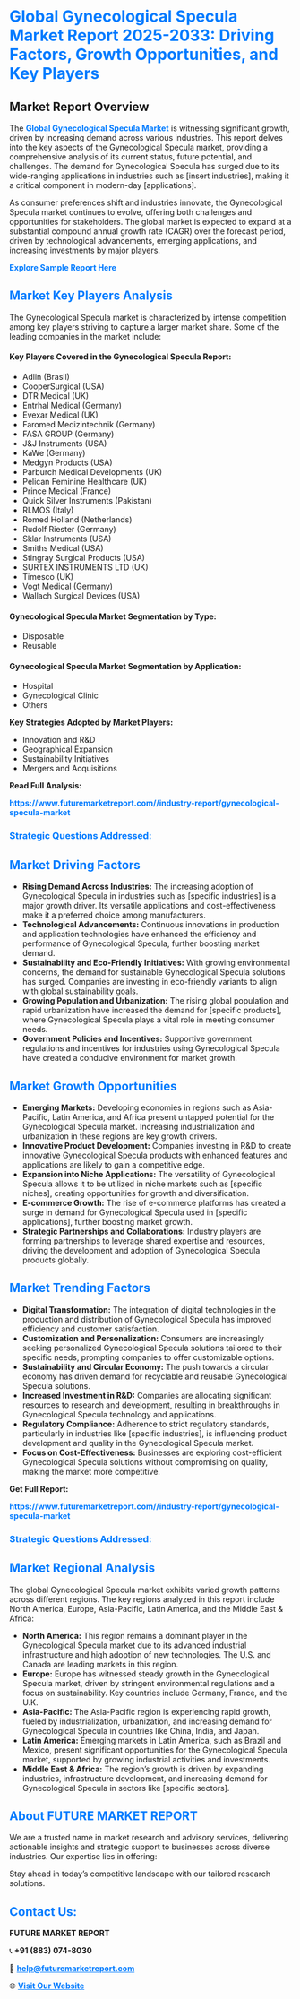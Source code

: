 <h1 style="color: #007BFF;">Global Gynecological Specula Market Report 2025-2033: Driving Factors, Growth Opportunities, and Key Players</h1>

<section id="overview">
<h2>Market Report Overview</h2>
<p>The <a href="https://www.futuremarketreport.com//industry-report/gynecological-specula-market" style="color: #007BFF; text-decoration: none;"><strong>Global Gynecological Specula Market</strong></a> is witnessing significant growth, driven by increasing demand across various industries. This report delves into the key aspects of the Gynecological Specula market, providing a comprehensive analysis of its current status, future potential, and challenges. The demand for Gynecological Specula has surged due to its wide-ranging applications in industries such as [insert industries], making it a critical component in modern-day [applications].</p>
<p>As consumer preferences shift and industries innovate, the Gynecological Specula market continues to evolve, offering both challenges and opportunities for stakeholders. The global market is expected to expand at a substantial compound annual growth rate (CAGR) over the forecast period, driven by technological advancements, emerging applications, and increasing investments by major players.</p>
</section>

<section id="overview">
<p><a href="https://www.futuremarketreport.com//request-sample/reportId=89885" style="color: #007BFF; text-decoration: none;"><strong>Explore Sample Report Here</strong></a></p>
</section>

<section id="key-players">
<h2 style="color: #007BFF;">Market Key Players Analysis</h2>
<p>The Gynecological Specula market is characterized by intense competition among key players striving to capture a larger market share. Some of the leading companies in the market include:</p>
<h4>Key Players Covered in the Gynecological Specula Report:</h4>
<ul><li>Adlin (Brasil)</li><li>CooperSurgical (USA)</li><li>DTR Medical (UK)</li><li>Entrhal Medical (Germany)</li><li>Evexar Medical (UK)</li><li>Faromed Medizintechnik (Germany)</li><li>FASA GROUP (Germany)</li><li>J&amp;J Instruments (USA)</li><li>KaWe (Germany)</li><li>Medgyn Products (USA)</li><li>Parburch Medical Developments (UK)</li><li>Pelican Feminine Healthcare (UK)</li><li>Prince Medical (France)</li><li>Quick Silver Instruments (Pakistan)</li><li>RI.MOS (Italy)</li><li>Romed Holland (Netherlands)</li><li>Rudolf Riester (Germany)</li><li>Sklar Instruments (USA)</li><li>Smiths Medical (USA)</li><li>Stingray Surgical Products (USA)</li><li>SURTEX INSTRUMENTS LTD (UK)</li><li>Timesco (UK)</li><li>Vogt Medical (Germany)</li><li>Wallach Surgical Devices (USA)</li></ul>
<h4>Gynecological Specula Market Segmentation by Type:</h4>
<ul><li>Disposable</li><li>Reusable</li></ul>

<h4>Gynecological Specula Market Segmentation by Application:</h4>
<ul><li>Hospital</li><li>Gynecological Clinic</li><li>Others</li></ul>
<p><strong>Key Strategies Adopted by Market Players:</strong></p>
<ul>
<li>Innovation and R&D</li>
<li>Geographical Expansion</li>
<li>Sustainability Initiatives</li>
<li>Mergers and Acquisitions</li>
</ul>
</section>

<section>
<p><strong>Read Full Analysis: </strong></p><a href="https://www.futuremarketreport.com//industry-report/gynecological-specula-market" style="color: #007BFF; text-decoration: none;"><strong>https://www.futuremarketreport.com//industry-report/gynecological-specula-market</strong></a>
<h3 style="color: #007BFF;">Strategic Questions Addressed:</h3>
</section>

<section id="driving-factors">
<h2 style="color: #007BFF;">Market Driving Factors</h2>
<ul>
<li><strong>Rising Demand Across Industries:</strong> The increasing adoption of Gynecological Specula in industries such as [specific industries] is a major growth driver. Its versatile applications and cost-effectiveness make it a preferred choice among manufacturers.</li>
<li><strong>Technological Advancements:</strong> Continuous innovations in production and application technologies have enhanced the efficiency and performance of Gynecological Specula, further boosting market demand.</li>
<li><strong>Sustainability and Eco-Friendly Initiatives:</strong> With growing environmental concerns, the demand for sustainable Gynecological Specula solutions has surged. Companies are investing in eco-friendly variants to align with global sustainability goals.</li>
<li><strong>Growing Population and Urbanization:</strong> The rising global population and rapid urbanization have increased the demand for [specific products], where Gynecological Specula plays a vital role in meeting consumer needs.</li>
<li><strong>Government Policies and Incentives:</strong> Supportive government regulations and incentives for industries using Gynecological Specula have created a conducive environment for market growth.</li>
</ul>
</section>

<section id="growth-opportunities">
<h2 style="color: #007BFF;">Market Growth Opportunities</h2>
<ul>
<li><strong>Emerging Markets:</strong> Developing economies in regions such as Asia-Pacific, Latin America, and Africa present untapped potential for the Gynecological Specula market. Increasing industrialization and urbanization in these regions are key growth drivers.</li>
<li><strong>Innovative Product Development:</strong> Companies investing in R&D to create innovative Gynecological Specula products with enhanced features and applications are likely to gain a competitive edge.</li>
<li><strong>Expansion into Niche Applications:</strong> The versatility of Gynecological Specula allows it to be utilized in niche markets such as [specific niches], creating opportunities for growth and diversification.</li>
<li><strong>E-commerce Growth:</strong> The rise of e-commerce platforms has created a surge in demand for Gynecological Specula used in [specific applications], further boosting market growth.</li>
<li><strong>Strategic Partnerships and Collaborations:</strong> Industry players are forming partnerships to leverage shared expertise and resources, driving the development and adoption of Gynecological Specula products globally.</li>
</ul>
</section>

<section id="trending-factors">
<h2 style="color: #007BFF;">Market Trending Factors</h2>
<ul>
<li><strong>Digital Transformation:</strong> The integration of digital technologies in the production and distribution of Gynecological Specula has improved efficiency and customer satisfaction.</li>
<li><strong>Customization and Personalization:</strong> Consumers are increasingly seeking personalized Gynecological Specula solutions tailored to their specific needs, prompting companies to offer customizable options.</li>
<li><strong>Sustainability and Circular Economy:</strong> The push towards a circular economy has driven demand for recyclable and reusable Gynecological Specula solutions.</li>
<li><strong>Increased Investment in R&D:</strong> Companies are allocating significant resources to research and development, resulting in breakthroughs in Gynecological Specula technology and applications.</li>
<li><strong>Regulatory Compliance:</strong> Adherence to strict regulatory standards, particularly in industries like [specific industries], is influencing product development and quality in the Gynecological Specula market.</li>
<li><strong>Focus on Cost-Effectiveness:</strong> Businesses are exploring cost-efficient Gynecological Specula solutions without compromising on quality, making the market more competitive.</li>
</ul>
</section>

<section>
<p><strong>Get Full Report: </strong></p><a href="https://www.futuremarketreport.com//industry-report/gynecological-specula-market" style="color: #007BFF; text-decoration: none;"><strong>https://www.futuremarketreport.com//industry-report/gynecological-specula-market</strong></a>
<h3 style="color: #007BFF;">Strategic Questions Addressed:</h3>
</section>


<section id="regional-analysis">
<h2 style="color: #007BFF;">Market Regional Analysis</h2>
<p>The global Gynecological Specula market exhibits varied growth patterns across different regions. The key regions analyzed in this report include North America, Europe, Asia-Pacific, Latin America, and the Middle East & Africa:</p>
<ul>
<li><strong>North America:</strong> This region remains a dominant player in the Gynecological Specula market due to its advanced industrial infrastructure and high adoption of new technologies. The U.S. and Canada are leading markets in this region.</li>
<li><strong>Europe:</strong> Europe has witnessed steady growth in the Gynecological Specula market, driven by stringent environmental regulations and a focus on sustainability. Key countries include Germany, France, and the U.K.</li>
<li><strong>Asia-Pacific:</strong> The Asia-Pacific region is experiencing rapid growth, fueled by industrialization, urbanization, and increasing demand for Gynecological Specula in countries like China, India, and Japan.</li>
<li><strong>Latin America:</strong> Emerging markets in Latin America, such as Brazil and Mexico, present significant opportunities for the Gynecological Specula market, supported by growing industrial activities and investments.</li>
<li><strong>Middle East & Africa:</strong> The region’s growth is driven by expanding industries, infrastructure development, and increasing demand for Gynecological Specula in sectors like [specific sectors].</li>
</ul>
</section>

<footer>
<h2 style="color: #007BFF;">About FUTURE MARKET REPORT</h2>
<p>We are a trusted name in market research and advisory services, delivering actionable insights and strategic support to businesses across diverse industries. Our expertise lies in offering:</p>

<p>Stay ahead in today’s competitive landscape with our tailored research solutions.</p>

<h2 style="color: #007BFF;">Contact Us:</h2>
<p><strong>FUTURE MARKET REPORT</strong></p>
<p>📞 <strong>+91 (883) 074-8030</strong></p>
<p>📧 <strong><a href="mailto:help@futuremarketreport.com" style="color: #007BFF;">help@futuremarketreport.com</a></strong></p>
<p>🌐 <strong><a href="https://www.futuremarketreport.com/" style="color: #007BFF;">Visit Our Website</a></strong></p>
</footer>